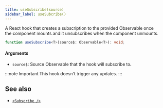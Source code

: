```yaml
---
title: useSubscribe(source)
sidebar_label: useSubcribe()
---
```


A React hook that creates a subscription to the provided Observable once the
component mounts and it unsubscribes when the component unmounts.

```ts
function useSubscribe<T>(source$: Observable<T>): void;
```

#### Arguments

- `source$`: Source Observable that the hook will subscribe to.

:::note Important
This hook doesn't trigger any updates.
:::

## See also

* [`<Subscribe />`](subscribe)
